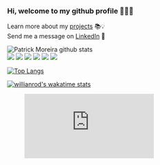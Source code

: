 ### Hi, welcome to my github profile 👨🏽‍💻

Learn more about my [projects](https://patrickmoreira.netlify.app/) 📚💡 <br />
Send me a message on [LinkedIn](https://www.linkedin.com/in/patrick-moreirarosa/) 🚀


![Patrick Moreira github stats](https://github-readme-stats.vercel.app/api?username=patrick-moreira&show_icons=true&theme=tokyonight) <br />
<img src="https://img.shields.io/badge/-REACT-grey?style=flat&logo=react&logoColor=white"> <img src="https://img.shields.io/badge/-JAVASCRIPT-yellow?style=flat&logo=javascript&logoColor=white"> <img src="https://img.shields.io/badge/-TYPESCRIPT-blue?style=flat&logo=typescript&logoColor=white"> <img src="https://img.shields.io/badge/-PYTHON-blue?style=flat&logo=python&logoColor=white"> <img src="https://img.shields.io/badge/-HTML5-E34F26?style=flat&logo=html5&logoColor=white">  <img src="https://img.shields.io/badge/-CSS3-purple?style=flat&logo=css3&logoColor=white">

[![Top Langs](https://github-readme-stats.vercel.app/api/top-langs/?username=patrick-moreira&layout=compact&hide=ruby,R&theme=tokyonight)](https://github.com/patrick-moreira/github-readme-stats)

[![willianrod's wakatime stats](https://github-readme-stats.vercel.app/api/wakatime?username=patrickmoreira&layout=compact&theme=tokyonight&hide_other=TypeScript,JavaScript,Python)](https://github.com/patrick-moreira/github-readme-stats)

<figure><embed src="https://wakatime.com/share/@patrickmoreira/f8ff3e7b-6948-4b83-bfdd-7df464b65ca9.svg"></embed></figure>

<!--
**patrick-moreira/patrick-moreira** is a ✨ _special_ ✨ repository because its `README.md` (this file) appears on your GitHub profile.

Here are some ideas to get you started:

- 🔭 I’m currently working on ...
- 🌱 I’m currently learning ...
- 👯 I’m looking to collaborate on ...
- 🤔 I’m looking for help with ...
- 💬 Ask me about ...
- 📫 How to reach me: ...
- 😄 Pronouns: ...
- ⚡ Fun fact: ...
-->
